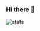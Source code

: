 ### Hi there 👋
![stats](https://github-readme-stats.vercel.app/api?username=cknightx&show_icons=true&hide_border=true&icon_color=921aff&title_color=921aff)  
